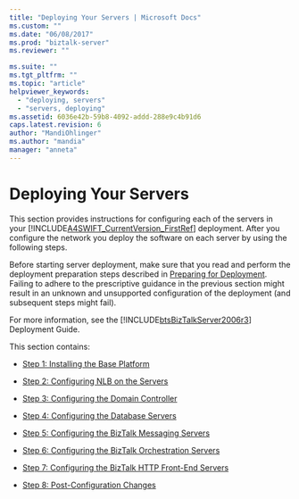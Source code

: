 ```yaml
---
title: "Deploying Your Servers | Microsoft Docs"
ms.custom: ""
ms.date: "06/08/2017"
ms.prod: "biztalk-server"
ms.reviewer: ""

ms.suite: ""
ms.tgt_pltfrm: ""
ms.topic: "article"
helpviewer_keywords: 
  - "deploying, servers"
  - "servers, deploying"
ms.assetid: 6036e42b-59b8-4092-addd-288e9c4b91d6
caps.latest.revision: 6
author: "MandiOhlinger"
ms.author: "mandia"
manager: "anneta"
---
```

# Deploying Your Servers
This section provides instructions for configuring each of the servers in your [!INCLUDE[A4SWIFT_CurrentVersion_FirstRef](../../includes/a4swift-currentversion-firstref-md.md)] deployment. After you configure the network you deploy the software on each server by using the following steps.  
  
 Before starting server deployment, make sure that you read and perform the deployment preparation steps described in [Preparing for Deployment](../../adapters-and-accelerators/accelerator-swift/preparing-for-deployment.md). Failing to adhere to the prescriptive guidance in the previous section might result in an unknown and unsupported configuration of the deployment (and subsequent steps might fail).  
  
 For more information, see the [!INCLUDE[btsBizTalkServer2006r3](../../includes/btsbiztalkserver2006r3-md.md)] Deployment Guide.  
  
 This section contains:  
  
-   [Step 1: Installing the Base Platform](../../adapters-and-accelerators/accelerator-swift/step-1-installing-the-base-platform.md)  
  
-   [Step 2: Configuring NLB on the Servers](../../adapters-and-accelerators/accelerator-swift/step-2-configuring-nlb-on-the-servers.md)  
  
-   [Step 3: Configuring the Domain Controller](../../adapters-and-accelerators/accelerator-swift/step-3-configuring-the-domain-controller.md)  
  
-   [Step 4: Configuring the Database Servers](../../adapters-and-accelerators/accelerator-swift/step-4-configuring-the-database-servers.md)  
  
-   [Step 5: Configuring the BizTalk Messaging Servers](../../adapters-and-accelerators/accelerator-swift/step-5-configuring-the-biztalk-messaging-servers.md)  
  
-   [Step 6: Configuring the BizTalk Orchestration Servers](../../adapters-and-accelerators/accelerator-swift/step-6-configuring-the-biztalk-orchestration-servers.md)  
  
-   [Step 7: Configuring the BizTalk HTTP Front-End Servers](../../adapters-and-accelerators/accelerator-swift/step-7-configuring-the-biztalk-http-front-end-servers.md)  
  
-   [Step 8: Post-Configuration Changes](../../adapters-and-accelerators/accelerator-swift/step-8-post-configuration-changes.md)